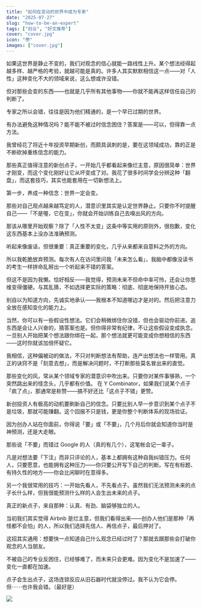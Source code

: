 ```yaml
---
title: "如何在变动的世界中成为专家"
date: "2025-07-27"
slug: "how-to-be-an-expert"
tags: ["创业", "好文推荐"]
cover: "cover.jpg"
icon: "😎"
images: ["cover.jpg"]
---
```

如果这世界是静止不变的，我们对观念的信心就能一路线性上升。某个想法经得起越多样、越严格的考验，就越可能是真的。许多人其实默默相信这一点——对「人性」这种变化不大的领域来说，这么想或许没错。



但对那些会变的东西——也就是几乎所有其他事物——你就不能再这样信任自己的判断了。



专家之所以会错，往往是因为他们精通的，是一个早已过期的世界。



有办法避免这种情况吗？能不能不被过时信念困住？答案是——可以，但得靠一点方法。



我曾经花了将近十年投资早期新创，而颇具讽刺的是，要在这领域成功，靠的正是不断砍掉重练信念的能力。



那些真正值得注意的新创点子，一开始几乎都看起来像烂主意，原因很简单：世界才刚变，而这个变化刚好让它从坏变成了对。我花了很多时间学会分辨这种「翻盘」，而这套技巧，其实也能套用在一切新想法上。



第一步，养成一种信念：世界一定会变。



那些对自己观点越来越笃定的人，潜意识里其实是认定世界静止。只要你不时提醒自己——「不是喔，它在变」，你就会开始训练自己去嗅出风的方向。



那该从哪里开始观察？除了「人性不太变」这条中等实用的原则外，很抱歉，变化这东西基本上没办法准确预测。



听起来像废话，但很重要：真正重要的变化，几乎从来都来自意料之外的方向。



所以我乾脆放弃预测。每次有人在访问里问我「未来怎么看」，我脑中都像没读书的考生一样拼命乱掰出一个听起来不错的答案。



但这不是因为我懒。恰好相反——我觉得，预测未来不但命中率可怜，还会让你思维变得僵硬。与其乱猜，不如选择更实际的策略：彻底、彻底地保持开放心态。



别自以为知道方向，先诚实地承认——我根本不知道哪边才是对的。然后把注意力全放在感知变化的能力上。



当然，你可以有一些假设性想法。它们会稍微绑住你没错，但也会驱动你前进。追东西是会让人兴奋的，猜答案也是。但你得非常有纪律，不让这些假设变成执念。
一旦别人开始把某个想法跟你绑在一起，那个想法就更可能变成你想相信的东西——这时你就该加倍怀疑它。



我相信，这种偏被动的做法，不只对判断想法有帮助，连产出想法也一样管用。真正的诀窍不是「刻意去想」，而是解决问题时，不打断那些莫名冒出来的直觉。



那些变化的风，常从某个领域专家的潜意识中吹出来。只要你对某件事够熟，一个突然跳出来的怪念头，几乎都有价值。
在 Y Combinator，如果我们说某个点子「疯了点」，那通常是称赞——搞不好还比「这点子不错」更赞。



新创投资人有极高的动机要刷新自己的信念。只要比别人早一步意识到某个点子不是垃圾，那就可能赚翻。这个回报不只是钱，更是你整个判断体系的现场验证。



因为创办人站在你面前，你得说「要」或「不要」，几个月后你就会知道你当时是神预测，还是大走眼。



那些说「不要」而错过 Google 的人（真的有几个），这笔帐会记一辈子。



凡是对想法要「下注」而非只评论的人，基本上都拥有这种自我纠错压力。任何人，只要愿意，也能拥有这种压力——你只要公开写下自己的判断。写在有标题、有持久性的地方——你会比闲聊时在意得多。



另一个我很常用的技巧：一开始先看人，不先看点子。虽然我们无法预测未来的点子长什么样，但我很能预测什么样的人会生出未来的点子。



真正的新点子，来自那种：认真、有劲、脑袋够独立的人。



当初我们其实觉得 Airbnb 是烂主意，但我们看得出来——创办人他们是那种「再怪都不会怕」的人，所以我们选择先信人、再信点子，最后押对了。



这招其实通用：想要快一点知道自己什么观念已经过时了？那就去跟那些会打破你观念的人当朋友。



不被自己的专业反困住，已经够难了，而未来只会更难。因为变化不是加速了——变化一直都在加速。



点子会生出点子，这场连锁反应从旧石器时代就没停过。我不认为它会停。
但⋯⋯也许我会错。（最好是）




![](https://prod-files-secure.s3.us-west-2.amazonaws.com/112d0858-5090-4d34-a606-b75eb8d65fd2/46476355-9cf3-4e99-9b7a-3531bc426380/1000202064.png?X-Amz-Algorithm=AWS4-HMAC-SHA256&X-Amz-Content-Sha256=UNSIGNED-PAYLOAD&X-Amz-Credential=ASIAZI2LB46622KDXDBO%2F20250915%2Fus-west-2%2Fs3%2Faws4_request&X-Amz-Date=20250915T214313Z&X-Amz-Expires=3600&X-Amz-Security-Token=IQoJb3JpZ2luX2VjEAUaCXVzLXdlc3QtMiJHMEUCIQDzXgYkDKMZZurSm03xNI5dH%2BRlgL%2F6w9Iuz8qdP7sCYQIgX76AWX6cDnpFtThflDBhy722wYPcNHqHI8payyV49UAq%2FwMIfhAAGgw2Mzc0MjMxODM4MDUiDLmiijpjP857OX%2FDZSrcA7yCyVmdq5Ql15FzDx7P6PAznsCz8VInjxlacboCsaiJ%2Fu1fDVBlPfh%2BezwsIuzbkmc8cYTbsqsh3%2BvSoctNHZRc4%2FhM12e7vzsYguWFE8ePIvzpcY0kcw7H5Iq1nR%2Fek2mNzZbSvPAZieLOHYB6xKRHg6sHdtyka3%2BGtpfARj2FMftpmPLTLG44kwqxDYJm0k8G9ys0DXqE%2BuBvCAJ2ddNvuWHaBkShkQz3%2FFgc268SoYNF2v3Ou9g7OHrHlfKTeLtSJc9NoZn1gMPTzwWJcCqlCPfeONRRBivik6HJWTa9Fu1JDHDaKoO%2FXksF4dcRDojDeleJSqfcKDlbUEC51f2BTpyE61jwZRneUfzIBnuNHapVv2zTWS0UMemAnSXVjRiPIHFqMQml3ItG%2Fps7YWXFrObrNmWVTVoD32rcsRqpDqNcC%2FhlTF1jS12Y8SXEbHWD9%2Bbmc81TylZchl0woD6rvoUY5MEjint3MywAkEf%2FEcdGxH5cquaXuBxbccvtaMYMn4GdS4uExeSI%2FJXSZQwL67bjcytEjBAo7r2RJfoTqTHWS8iIUgRmnkR5S6wtJkuu1pw9WHuINetMXE8ovGNzKQurUUni64X%2Fk6Fx7tRE5BJlJUC6HyqMTkAAMNn%2FocYGOqUBHPA68VuOlbINhqL4TSpPAX%2BX%2BIk0eCa48pxe4Nfsd3NBiUbaD9eZpoZdQGXEyDTN4WSzfLWWKPyXzhe62g%2FkBuYEDelbNd4jzIS9CJDVpxMqCvnBfx4iVZD5chD11U30g9%2FUZmlrcJWhPnTw7DnhUslK14XA4k59NZGz7H2UMiWCKcVCOzWKQBAu%2FCnf3LJOmTbbWyc0dLBFXMLoSu8%2FLbYF54R%2F&X-Amz-Signature=66129fe927bd9d02eda74477328046b56717f6672ad16d450b0f8e9ada7e4e45&X-Amz-SignedHeaders=host&x-amz-checksum-mode=ENABLED&x-id=GetObject)

